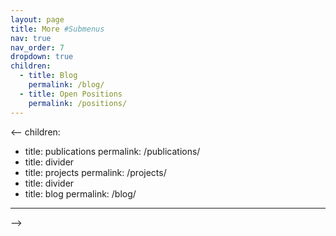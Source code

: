 ```yaml
---
layout: page
title: More #Submenus
nav: true
nav_order: 7
dropdown: true
children:
  - title: Blog
    permalink: /blog/
  - title: Open Positions
    permalink: /positions/
---
```


<--
children:

  - title: publications
    permalink: /publications/
  - title: divider
  - title: projects
    permalink: /projects/
  - title: divider
  - title: blog
    permalink: /blog/
---
-->